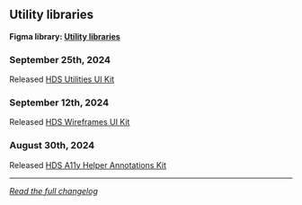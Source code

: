 <!--
 Copyright (c) HashiCorp, Inc.
 SPDX-License-Identifier: MPL-2.0
-->

<!-- THIS IS AN AUTOGENERATED FILE. DO NOT EDIT THIS FILE DIRECTLY. -->

## Utility libraries

<p class="doc-whats-new-changelog-figma-library">
  <strong>Figma library: <a href="https://www.figma.com/files/817445202777874373/project/320506172" target="_blank" rel="noopener noreferrer">Utility libraries</a></strong>
</p>


### September 25th, 2024

Released [HDS Utilities UI Kit](https://www.figma.com/design/vqhh0wWZ8PwnRkvh1jk7jB/Utilities-UI-Kit?m=auto&t=Z5mGrp4v3TSZzlEp-6)

### September 12th, 2024

Released [HDS Wireframes UI Kit](https://www.figma.com/design/w0ukydeAsbv6sJirLxZMBo/HDS-Wireframes?m=auto)

### August 30th, 2024

Released [HDS A11y Helper Annotations Kit](https://www.figma.com/design/EEfM1jjqLfUv59eYLopn5x/HDS-A11Y-Helper-UI-Kit?m=auto)


---

_[Read the full changelog](https://github.com/hashicorp/design-system/blob/main/packages/components/CHANGELOG-FIGMA-UTILITIES.md)_